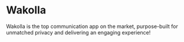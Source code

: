 # Wakolla
Wakolla is the top communication app on the market, purpose-built for unmatched privacy and delivering an engaging experience!
